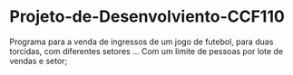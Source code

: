 # Projeto-de-Desenvolviento-CCF110

Programa para a venda de ingressos de um jogo de futebol, para duas torcidas, com diferentes setores ... Com um limite de pessoas por lote de vendas e setor;
